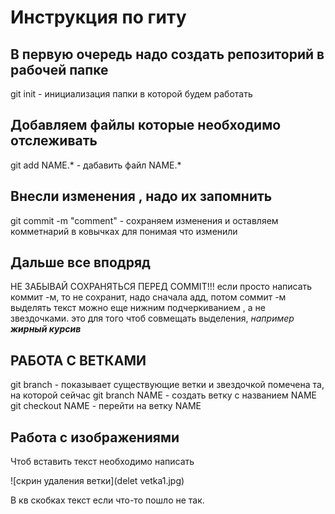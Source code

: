 # **Инструкция по гиту**
## **В первую очередь надо создать репозиторий в рабочей папке**
git init - инициализация папки в которой будем работать
## **Добавляем файлы которые необходимо отслеживать**
git add NAME.* - дабавить файл NAME.*
## **Внесли изменения , надо их запомнить**
git commit -m "comment" - сохраняем изменения и оставляем комметнарий в ковычках для понимая что изменили
## **Дальше все вподряд**
НЕ ЗАБЫВАЙ СОХРАНЯТЬСЯ ПЕРЕД COMMIT!!!
если просто написать коммит -м, то не сохранит, надо сначала адд,  потом соммит -м
выделять текст можно еще нижним подчеркиванием , а не звездочками. это для того чтоб совмещать выделения, *например __жирный курсив__*
## **РАБОТА С ВЕТКАМИ**
git branch - показывает существующие ветки и звездочкой помечена та, на которой сейчас
git branch NAME - создать ветку с названием NAME
git checkout NAME - перейти на ветку NAME
## **Работа с изображениями**
Чтоб вставить текст необходимо написать 

![скрин удаления ветки](delet vetka1.jpg) 

 В кв скобках текст если что-то пошло не так.